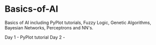 # Basics-of-AI
Basics of AI including PyPlot tutorials, Fuzzy Logic, Genetic Algorithms, Bayesian Networks, Perceptrons and NN's.

Day 1 - PyPlot tutorial
Day 2 - 
